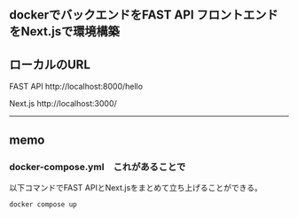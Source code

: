 ## dockerでバックエンドをFAST API フロントエンドをNext.jsで環境構築

## ローカルのURL
FAST API
http://localhost:8000/hello

Next.js
http://localhost:3000/

---------------------------------------------------
## memo

### docker-compose.yml　これがあることで　

以下コマンドでFAST APIとNext.jsをまとめて立ち上げることができる。
```
docker compose up 
```


